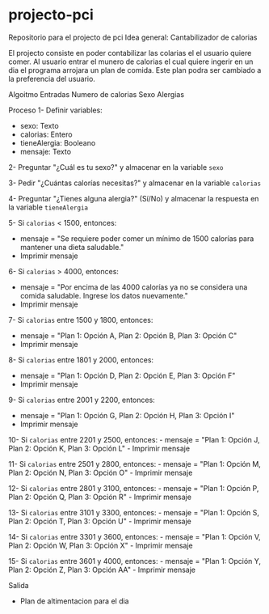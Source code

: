 # projecto-pci
Repositorio para el projecto de pci Idea general: Cantabilizador de calorias

El projecto consiste en poder contabilizar las colarias el el usuario quiere comer. Al usuario entrar el munero de calorias el cual quiere ingerir en un dia el programa arrojara un plan de comida. Este plan podra ser cambiado a la preferencia del usuario.

Algoitmo
Entradas
Numero de calorias
Sexo
Alergias

Proceso
1- Definir variables:
   - sexo: Texto
   - calorias: Entero
   - tieneAlergia: Booleano
   - mensaje: Texto

2- Preguntar "¿Cuál es tu sexo?" y almacenar en la variable `sexo`

3- Pedir "¿Cuántas calorías necesitas?" y almacenar en la variable `calorias`

4- Preguntar "¿Tienes alguna alergia?" (Sí/No) y almacenar la respuesta en la variable `tieneAlergia`

5- Si `calorias` < 1500, entonces:
   - mensaje = "Se requiere poder comer un mínimo de 1500 calorías para mantener una dieta saludable."
   - Imprimir mensaje

6- Si `calorias` > 4000, entonces:
   - mensaje = "Por encima de las 4000 calorías ya no se considera una comida saludable. Ingrese los datos nuevamente."
   - Imprimir mensaje

7- Si `calorias` entre 1500 y 1800, entonces:
   - mensaje = "Plan 1: Opción A, Plan 2: Opción B, Plan 3: Opción C"
   - Imprimir mensaje

8- Si `calorias` entre 1801 y 2000, entonces:
   - mensaje = "Plan 1: Opción D, Plan 2: Opción E, Plan 3: Opción F"
   - Imprimir mensaje

9- Si `calorias` entre 2001 y 2200, entonces:
   - mensaje = "Plan 1: Opción G, Plan 2: Opción H, Plan 3: Opción I"
   - Imprimir mensaje

10- Si `calorias` entre 2201 y 2500, entonces:
    - mensaje = "Plan 1: Opción J, Plan 2: Opción K, Plan 3: Opción L"
    - Imprimir mensaje

11- Si `calorias` entre 2501 y 2800, entonces:
    - mensaje = "Plan 1: Opción M, Plan 2: Opción N, Plan 3: Opción O"
    - Imprimir mensaje

12- Si `calorias` entre 2801 y 3100, entonces:
    - mensaje = "Plan 1: Opción P, Plan 2: Opción Q, Plan 3: Opción R"
    - Imprimir mensaje

13- Si `calorias` entre 3101 y 3300, entonces:
    - mensaje = "Plan 1: Opción S, Plan 2: Opción T, Plan 3: Opción U"
    - Imprimir mensaje

14- Si `calorias` entre 3301 y 3600, entonces:
    - mensaje = "Plan 1: Opción V, Plan 2: Opción W, Plan 3: Opción X"
    - Imprimir mensaje

15- Si `calorias` entre 3601 y 4000, entonces:
    - mensaje = "Plan 1: Opción Y, Plan 2: Opción Z, Plan 3: Opción AA"
    - Imprimir mensaje

Salida
- Plan de altimentacion para el dia


